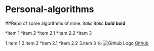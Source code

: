 # Personal-algorithms
##Repo of some algorithms of mine.
*italic* _italic_
**bold** __bold__

*item 1
*item 2
  *item 2.1
  *item 2.2
*item 3

1.item 1
2.item 2
 *item 2.1
 *item 2.2
3.item 3
:+1:
![Github Logo](https://assets-cdn.github.com/images/modules/logos_page/GitHub-Mark.png)
[Github](http://github.com)
